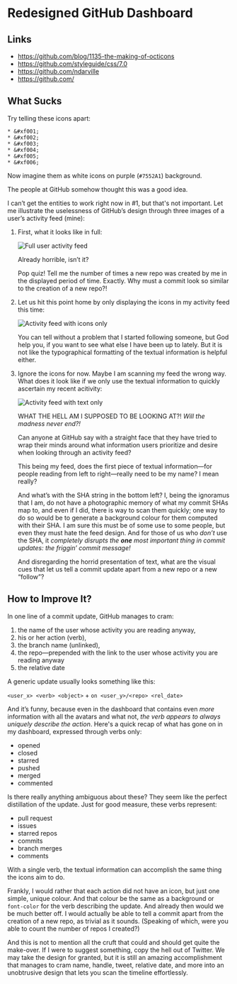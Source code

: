 Redesigned GitHub Dashboard
===========================

Links
-----

* https://github.com/blog/1135-the-making-of-octicons
* https://github.com/styleguide/css/7.0
* https://github.com/ndarville
* https://github.com/

What Sucks
----------
Try telling these icons apart:

    * &#xf001;
    * &#xf002;
    * &#xf003;
    * &#xf004;
    * &#xf005;
    * &#xf006;

Now imagine them as white icons on purple (`#7552A1`) background.

The people at GitHub somehow thought this was a good idea.

I can’t get the entities to work right now in #1, but that's not important. Let me illustrate the uselessness of GitHub’s design through three images of a user’s activity feed (mine):

1. First, what it looks like in full:

    ![Full user activity feed](https://raw.github.com/ndarville/ideas/master/github-dashboard/images/user-activity-full.png)

    Already horrible, isn’t it?

    Pop quiz! Tell me the number of times a new repo was created by me in the displayed period of time. Exactly. Why must a commit look so similar to the creation of a new repo?!

2. Let us hit this point home by only displaying the icons in my activity feed this time:

    ![Activity feed with icons only](https://raw.github.com/ndarville/ideas/master/github-dashboard/images/user-activity-icons.png)

    You can tell without a problem that I started following someone, but God help you, if you want to see what else I have been up to lately. But it is not like the typographical formatting of the textual information is helpful either.

3. Ignore the icons for now. Maybe I am scanning my feed the wrong way. What does it look like if we only use the textual information to quickly ascertain my recent acitivity:

    ![Activity feed with text only](https://raw.github.com/ndarville/ideas/master/github-dashboard/images/user-activity-icons.png)

    WHAT THE HELL AM I SUPPOSED TO BE LOOKING AT?! *Will the madness never end?!*

    Can anyone at GitHub say with a straight face that they have tried to wrap their minds around what information users prioritize and desire when looking through an activity feed?

    This being my feed, does the first piece of textual information—for people reading from left to right—really need to be my name? I mean really?
  
    And what’s with the SHA string in the bottom left? I, being the ignoramus that I am, do not have a photographic memory of what my commit SHAs map to, and even if I did, there is way to scan them quickly; one way to do so would be to generate a background colour for them computed with their SHA. I am sure this must be of some use to some people, but even they must hate the feed design. And for those of us who *don’t* use the SHA, it *completely disrupts the **one** most important thing in commit updates: the friggin’ commit message!*

    And disregarding the horrid presentation of text, what are the visual cues that let us tell a commit update apart from a new repo or a new “follow”?

How to Improve It?
-----------------
In one line of a commit update, GitHub manages to cram:

1. the name of the user whose activity you are reading anyway,
2. his or her action (verb),
3. the branch name (unlinked),
4. the repo—prepended with the link to the user whose activity you are reading anyway
5. the relative date

A generic update usually looks something like this:

`<user_x> <verb> <object>` + `on <user_y>/<repo> <rel_date>`

And it’s funny, because even in the dashboard that contains even *more* information with all the avatars and what not, *the verb appears to always uniquely describe the action*. Here's a quick recap of what has gone on in my dashboard, expressed through verbs only:

* opened
* closed
* starred
* pushed
* merged
* commented

Is there really anything ambiguous about these? They seem like the perfect distillation of the update. Just for good measure, these verbs represent:

* pull request
* issues
* starred repos
* commits
* branch merges
* comments

With a single verb, the textual information can accomplish the same thing the icons aim to do.

Frankly, I would rather that each action did not have an icon, but just one simple, unique colour. And that colour be the same as a background or `font-color` for the verb describing the update. And already then would we be much better off. I would actually be able to tell a commit apart from the creation of a new repo, as trivial as it sounds. (Speaking of which, were you able to count the number of repos I created?)

And this is not to mention all the cruft that could and should get quite the make-over. If I were to suggest something, copy the hell out of Twitter. We may take the design for granted, but it is still an amazing accomplishment that manages to cram name, handle, tweet, relative date, and more into an unobtrusive design that lets you scan the timeline effortlessly.